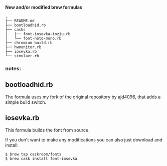 **New and/or modified brew formulas**

```
.
├── README.md
├── bootloadhid.rb
├── casks
│   ├── font-iosevka-inziu.rb
│   └── font-noto-mono.rb
├── chromium-build.rb
├── hwmonitor.rb
├── iosevka.rb
└── simulavr.rb
```

### notes:

## bootloadhid.rb
The formula uses my fork of the original repository by [ajd4096](https://github.com/ajd4096), that adds a simple build switch.

## iosevka.rb
This formula builds the font from source. 

If you don't want to make any modifications you can also just download and install:
```bash
$ brew tap caskroom/fonts
$ brew cask install font-iosevka
```
